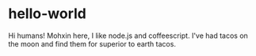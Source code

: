 # hello-world 

Hi humans!
Mohxin here, I like node.js and coffeescript.
I've had tacos on the moon and find them for superior to earth tacos.
